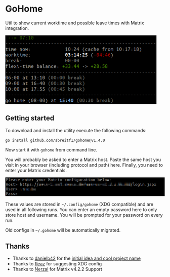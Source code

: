 # GoHome

Util to show current worktime and possible leave times with Matrix integration.

![example view of current worktime](example.png)

## Getting started

To download and install the utility execute the following commands:

```
go install github.com/sbreitf1/gohome@v1.4.0
```

Now start it with `gohome` from command line.

You will probably be asked to enter a Matrix host. Paste the same host you visit in your browser (including protocol and path) here. Finally, you need to enter your Matrix credentials.

![Login example](login.png)

These values are stored in `~/.config/gohome` (XDG compatible) and are used in all following runs. You can enter an empty password here to only store host and username. You will be prompted for your password on every run.

Old configs in `~/.gohome` will be automatically migrated.

## Thanks

- Thanks to [danielb42](https://github.com/danielb42) for the [initial idea and cool project name](https://github.com/danielb42/gohome)
- Thanks to [fleaz](https://github.com/fleaz) for suggesting XDG config
- Thanks to [Nerzal](https://github.com/Nerzal) for Matrix v4.2.2 Support
